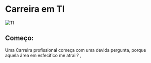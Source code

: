 # Carreira em TI

![TI](https://nexusti.com.br/wp-content/uploads/2023/03/consultoria-de-TI.jpg)

## Começo:

  Uma Carreira profissional começa com uma devida pergunta, porque aquela área em esfecífico me atrai ? ,
